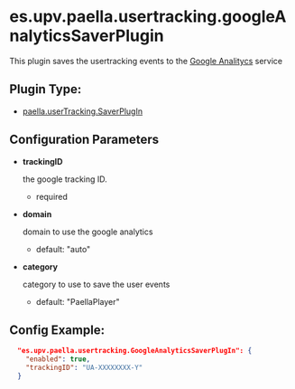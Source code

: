 # es.upv.paella.usertracking.googleAnalyticsSaverPlugin

This plugin saves the usertracking events to the [Google Analitycs](https://www.google.es/intl/es/analytics/) service

## Plugin Type:
- [paella.userTracking.SaverPlugIn](../developer/plugin_types.md)

## Configuration Parameters

* **trackingID**

	the google tracking ID.
	- required

* **domain**

	domain to use the google analytics
	- default: "auto"

* **category**

	category to use to save the user events
	- default: "PaellaPlayer"


## Config Example:

```json
  "es.upv.paella.usertracking.GoogleAnalyticsSaverPlugIn": {
    "enabled": true,
    "trackingID": "UA-XXXXXXXX-Y"
  }
```
